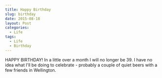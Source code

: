 ```yaml
---
title: Happy Birthday
slug: birthday
date: 2015-08-18
layout: Post
categories:
  - Life
tags:
  - Life
  - Birthday
---
```


HAPPY BIRTHDAY! In a little over a month I will no longer be 39. I have no idea what I'll be doing to celebrate - probably a couple of quiet beers with a few friends in Wellington.

<!-- more -->
